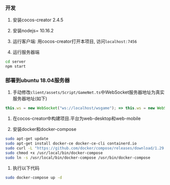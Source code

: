 ### 开发

1. 安装cocos-creator 2.4.5

1. 安装nodejs= 10.16.2

1. 运行客户端: 用cocos-creator打开本项目, 访问`localhost:7456`

1. 运行服务器端

```bash
cd server
npm start
```

### 部署到ubuntu 18.04服务器

1. 手动修改`client/assets/Script/GameNet.ts`中WebSocket服务器地址为真实服务器地址(如下)

```typescript
this.ws = new WebSocket("ws://localhost/wsgame"); => this.ws = new WebSocket("ws://20.20.20.20/wsgame");
```

1. 在cocos-creator中构建项目.平台为web-desktop和web-mobile

1. 安装docker和docker-compose

```bash
sudo apt-get update
sudo apt-get install docker-ce docker-ce-cli containerd.io
sudo curl -L "https://github.com/docker/compose/releases/download/1.29.1/docker-compose-$(uname -s)-$(uname -m)" -o /usr/local/bin/docker-compose
sudo chmod +x /usr/local/bin/docker-compose
sudo ln -s /usr/local/bin/docker-compose /usr/bin/docker-compose
```

1. 执行以下代码

```bash
sudo docker-compose up -d
```
